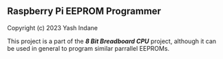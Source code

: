 ## Raspberry Pi EEPROM Programmer

Copyright (c) 2023 Yash Indane

This project is a part of the ***8 Bit Breadboard CPU*** project, although it can be used in general to program similar parrallel EEPROMs.
